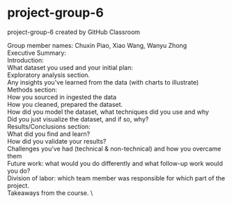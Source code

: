 # project-group-6
project-group-6 created by GitHub Classroom

Group member names: Chuxin Piao, Xiao Wang, Wanyu Zhong \
Executive Summary: \
Introduction: \
What dataset you used and your initial plan: \
Exploratory analysis section. \
Any insights you've learned from the data (with charts to illustrate) \
Methods section: \
How you sourced in ingested the data \
How you cleaned, prepared the dataset. \
How did you model the dataset, what techniques did you use and why \
Did you just visualize the dataset, and if so, why?  \
Results/Conclusions section: \
What did you find and learn?  \
How did you validate your results?  \
Challenges you've had (technical & non-technical) and how you overcame them \
Future work: what would you do differently and what follow-up work would you do?  \
Division of labor: which team member was responsible for which part of the project. \
Takeaways from the course. \
